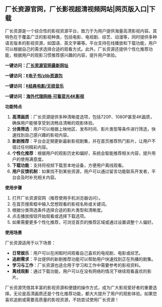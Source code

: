 <h2>厂长资源官网，厂长影视超清视频网站|网页版入口|下载</h2>
<p>厂长资源是一个综合性的影视资源平台，致力于为用户提供海量高清影视内容。其特色在于覆盖广泛的影视种类，包括电影、电视剧、综艺、动漫等，同时提供多种语言版本的影视资源，如国语、英文字幕等。平台支持在线播放和下载功能，用户可以根据自己的需求选择合适的观看方式。此外，厂长资源还提供个性化推荐功能，根据用户的观影习惯推荐感兴趣的内容，提升用户体验。</p>
<p><strong>一键访问：</strong><a href="https://www.xxsnav.com/sites/17629.html" target="_blank"><strong>厂长资源官网最新网址</strong></a></p>
<p><strong>一键访问：</strong><a href="https://pan.quark.cn/s/97703bfac418" target="_blank"><strong>⏬电子书/zlib资源包</strong></a></p>
<p><strong>一键访问：</strong><a href="https://pan.quark.cn/s/0db22432c259" target="_blank"><strong>⏬经典电影/无损音乐</strong></a></p>
<p><strong>一键访问：</strong><a href="http://ip.harmonylink.net/share/e82025" target="_blank"><strong>海外代理网络·可看蓝光4K影视</strong></a></p>
<p><strong>功能特点</strong></p>
<ol>
  <li><strong>高清画质</strong>：厂长资源提供多种清晰度选项，包括720P、1080P甚至4K画质，确保用户能够享受到流畅且清晰的观影体验。</li>
  <li><strong>分类筛选</strong>：用户可以根据上映地区、发布时间、影片类型等条件进行筛选，快速找到自己感兴趣的影视内容。</li>
  <li><strong>新剧推荐</strong>：平台会定期更新最新影视剧集，并在首页推荐热门影片，让用户不错过任何精彩内容。</li>
  <li><strong>个性化推荐</strong>：根据用户的观影历史和偏好，系统会智能推荐相关内容，提升用户的使用满意度。</li>
  <li><strong>下载功能</strong>：支持将视频下载至本地设备，方便用户离线观看。</li>
  <li><strong>用户反馈机制</strong>：如果找不到某些资源，用户可以通过留言功能联系开发者，平台会及时补充相关内容。</li>
</ol>
<p><strong>使用步骤</strong></p>
<ol>
  <li>打开厂长资源官网（推荐使用手机浏览器访问）。</li>
  <li>在首页搜索框中输入您想观看的影视名称或关键词。</li>
  <li>根据分类筛选条件选择合适的影片类型和清晰度。</li>
  <li>点击播放按钮开始观看或选择下载选项。</li>
  <li>如果需要更多个性化推荐，可浏览首页的推荐区域或通过设置调整个人偏好。</li>
</ol>
<p><strong>使用场景</strong></p>
<p>厂长资源适用于以下场景：</p>
<ul>
  <li><strong>日常娱乐</strong>：用户可以在闲暇时间观看自己喜欢的电视剧、电影或综艺。</li>
  <li><strong>追剧需求</strong>：平台提供的新剧推荐功能可以帮助用户快速找到正在热播的剧集。</li>
  <li><strong>学习与工作</strong>：厂长资源也适合用于学习和工作中需要参考的影视资料。</li>
  <li><strong>离线观影</strong>：通过下载功能，用户可以在没有网络的情况下继续观看喜欢的影片。</li>
</ul>
<p>厂长资源凭借其丰富的影视资源和便捷的操作方式，成为广大影视爱好者的重要选择。无论是高清画质还是个性化推荐功能，都大大提升了用户的观影体验。如果您喜欢追剧或需要高质量的影视资源，不妨尝试使用厂长资源！</p>
